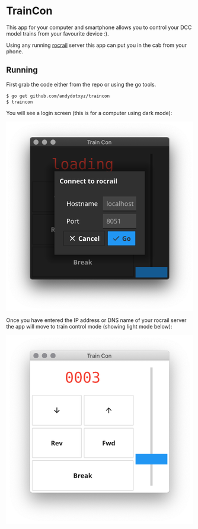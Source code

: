# TrainCon

This app for your computer and smartphone allows you to control your DCC
model trains from your favourite device :).

Using any running [rocrail](https://wiki.rocrail.net/doku.php)
server this app can put you in the cab from your phone.

## Running 

First grab the code either from the repo or using the go tools.

    $ go get github.com/andydotxyz/traincon
    $ traincon

You will see a login screen (this is for a computer using dark mode):

![](img/login-dark.png)

Once you have entered the IP address or DNS name of your rocrail server the
app will move to train control mode (showing light mode below):

![](img/light.png)
